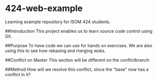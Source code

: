 # 424-web-example
Learning example repository for ISOM 424 students.

##Introduction
This project enables us to learn source code control using Git.

##Purpose
To have code we can use for hands on exercises. We are also using this to see how rebasing and merging woks.

##Conflict on Master
This section will be different on the conflictbranch

##Method
How will we resolve this conflict, since the "base" now has a conflict in it?